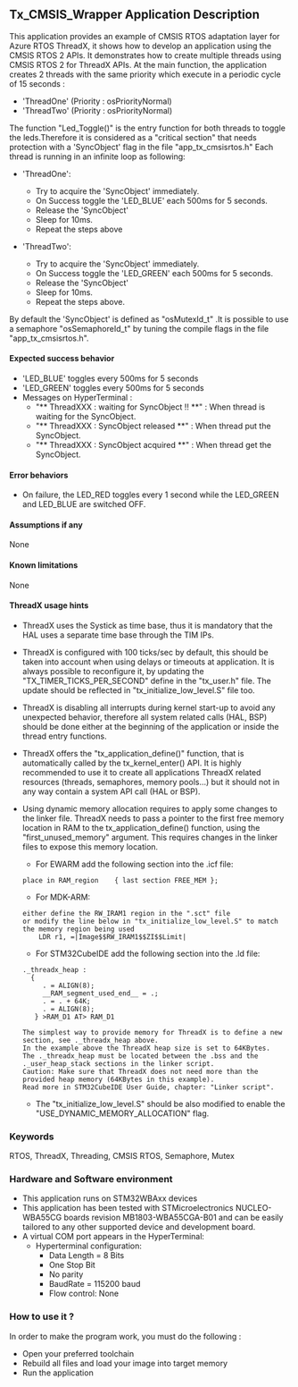 ## <b>Tx_CMSIS_Wrapper Application Description</b>

This application provides an example of CMSIS RTOS adaptation layer for Azure RTOS ThreadX, it shows how to develop an application using the CMSIS RTOS 2 APIs.
It demonstrates how to create multiple threads using CMSIS RTOS 2 for ThreadX APIs.
At the main function, the application creates 2 threads with the same priority which execute in a periodic cycle of 15 seconds :

  - 'ThreadOne' (Priority : osPriorityNormal)
  - 'ThreadTwo' (Priority : osPriorityNormal)

The function "Led_Toggle()" is the entry function for both threads to toggle the leds.Therefore it is considered as a "critical section" that needs protection with a 'SyncObject' flag in the file "app_tx_cmsisrtos.h"
Each thread is running in an infinite loop as following:

- 'ThreadOne':
  + Try to acquire the 'SyncObject' immediately.
  + On Success toggle the 'LED_BLUE' each 500ms for 5 seconds.
  + Release the 'SyncObject'
  + Sleep for 10ms.
  + Repeat the steps above

- 'ThreadTwo':
  + Try to acquire the 'SyncObject' immediately.
  + On Success toggle the 'LED_GREEN' each 500ms for 5 seconds.
  + Release the 'SyncObject'
  + Sleep for 10ms.
  + Repeat the steps above.

By default the 'SyncObject' is defined as  "osMutexId_t" .It is possible to use a semaphore "osSemaphoreId_t" by tuning
the compile flags in the file "app_tx_cmsisrtos.h".

####  <b>Expected success behavior</b>

  - 'LED_BLUE' toggles every 500ms for 5 seconds
  - 'LED_GREEN' toggles every 500ms for 5 seconds
  - Messages on HyperTerminal :
     + "** ThreadXXX : waiting for SyncObject !! **" : When thread is waiting for the SyncObject.
     + "** ThreadXXX : SyncObject released **" : When thread put the SyncObject.
     + "** ThreadXXX : SyncObject acquired **" : When thread get the SyncObject.

#### <b>Error behaviors</b>

  - On failure, the LED_RED toggles every 1 second while the LED_GREEN and LED_BLUE are switched OFF.

#### <b>Assumptions if any</b>

None

#### <b>Known limitations</b>

None

#### <b>ThreadX usage hints</b>

 - ThreadX uses the Systick as time base, thus it is mandatory that the HAL uses a separate time base through the TIM IPs.
 - ThreadX is configured with 100 ticks/sec by default, this should be taken into account when using delays or timeouts at application. It is always possible to reconfigure it, by updating the "TX_TIMER_TICKS_PER_SECOND" define in the "tx_user.h" file. The update should be reflected in "tx_initialize_low_level.S" file too.
 - ThreadX is disabling all interrupts during kernel start-up to avoid any unexpected behavior, therefore all system related calls (HAL, BSP) should be done either at the beginning of the application or inside the thread entry functions.
 - ThreadX offers the "tx_application_define()" function, that is automatically called by the tx_kernel_enter() API.
   It is highly recommended to use it to create all applications ThreadX related resources (threads, semaphores, memory pools...)  but it should not in any way contain a system API call (HAL or BSP).
 - Using dynamic memory allocation requires to apply some changes to the linker file.
   ThreadX needs to pass a pointer to the first free memory location in RAM to the tx_application_define() function,
   using the "first_unused_memory" argument.
   This requires changes in the linker files to expose this memory location.
    + For EWARM add the following section into the .icf file:
     ```
     place in RAM_region    { last section FREE_MEM };
     ```
    + For MDK-ARM:
    ```
    either define the RW_IRAM1 region in the ".sct" file
    or modify the line below in "tx_initialize_low_level.S" to match the memory region being used
        LDR r1, =|Image$$RW_IRAM1$$ZI$$Limit|
    ```
    + For STM32CubeIDE add the following section into the .ld file:
    ```
    ._threadx_heap :
      {
         . = ALIGN(8);
         __RAM_segment_used_end__ = .;
         . = . + 64K;
         . = ALIGN(8);
       } >RAM_D1 AT> RAM_D1
    ```

       The simplest way to provide memory for ThreadX is to define a new section, see ._threadx_heap above.
       In the example above the ThreadX heap size is set to 64KBytes.
       The ._threadx_heap must be located between the .bss and the ._user_heap_stack sections in the linker script.
       Caution: Make sure that ThreadX does not need more than the provided heap memory (64KBytes in this example).
       Read more in STM32CubeIDE User Guide, chapter: "Linker script".

    + The "tx_initialize_low_level.S" should be also modified to enable the "USE_DYNAMIC_MEMORY_ALLOCATION" flag.

### <b>Keywords</b>

RTOS, ThreadX, Threading, CMSIS RTOS, Semaphore, Mutex

### <b>Hardware and Software environment</b>

  - This application runs on STM32WBAxx devices
  - This application has been tested with STMicroelectronics NUCLEO-WBA55CG boards revision MB1803-WBA55CGA-B01
    and can be easily tailored to any other supported device and development board.
  - A virtual COM port appears in the HyperTerminal:
    - Hyperterminal configuration:
        + Data Length = 8 Bits
        + One Stop Bit
        + No parity
        + BaudRate = 115200 baud
        + Flow control: None


### <b>How to use it ?</b>

In order to make the program work, you must do the following :

 - Open your preferred toolchain
 - Rebuild all files and load your image into target memory
 - Run the application
